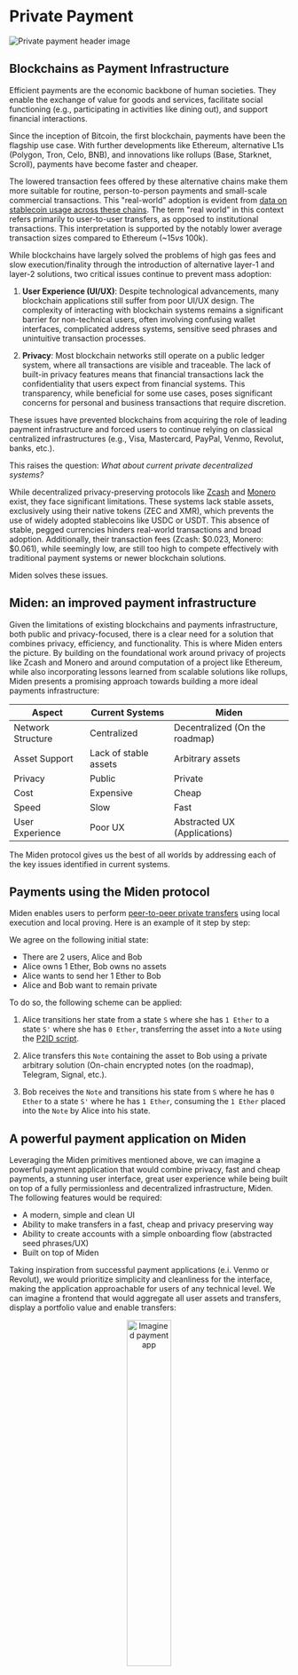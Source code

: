 # Private Payment

![Private payment header image](../../assets/images/private_payment.png)

## Blockchains as Payment Infrastructure

Efficient payments are the economic backbone of human societies. They enable the exchange of value for goods and services, facilitate social functioning (e.g., participating in activities like dining out), and support financial interactions.

Since the inception of Bitcoin, the first blockchain, payments have been the flagship use case. With further developments like Ethereum, alternative L1s (Polygon, Tron, Celo, BNB), and innovations like rollups (Base, Starknet, Scroll), payments have become faster and cheaper.

The lowered transaction fees offered by these alternative chains make them more suitable for routine, person-to-person payments and small-scale commercial transactions. This "real-world" adoption is evident from [data on stablecoin usage across these chains](https://app.artemisanalytics.com/stablecoins?chain=all&stablecoinMetric=STABLECOIN_MC). The term "real world" in this context refers primarily to user-to-user transfers, as opposed to institutional transactions. This interpretation is supported by the notably lower average transaction sizes compared to Ethereum (~$15 vs ~$100k).

While blockchains have largely solved the problems of high gas fees and slow execution/finality through the introduction of alternative layer-1 and layer-2 solutions, two critical issues continue to prevent mass adoption:

1. **User Experience (UI/UX)**: Despite technological advancements, many blockchain applications still suffer from poor UI/UX design. The complexity of interacting with blockchain systems remains a significant barrier for non-technical users, often involving confusing wallet interfaces, complicated address systems, sensitive seed phrases and unintuitive transaction processes.

2. **Privacy**: Most blockchain networks still operate on a public ledger system, where all transactions are visible and traceable. The lack of built-in privacy features means that financial transactions lack the confidentiality that users expect from financial systems. This transparency, while beneficial for some use cases, poses significant concerns for personal and business transactions that require discretion.

These issues have prevented blockchains from acquiring the role of leading payment infrastructure and forced users to continue relying on classical centralized infrastructures (e.g., Visa, Mastercard, PayPal, Venmo, Revolut, banks, etc.).

This raises the question: *What about current private decentralized systems?*

While decentralized privacy-preserving protocols like [Zcash](https://z.cash) and [Monero](https://getmonero.org) exist, they face significant limitations. These systems lack stable assets, exclusively using their native tokens (ZEC and XMR), which prevents the use of widely adopted stablecoins like USDC or USDT. This absence of stable, pegged currencies hinders real-world transactions and broad adoption. Additionally, their transaction fees (Zcash: $0.023, Monero: $0.061), while seemingly low, are still too high to compete effectively with traditional payment systems or newer blockchain solutions.

Miden solves these issues.

## Miden: an improved payment infrastructure

Given the limitations of existing blockchains and payments infrastructure, both public and privacy-focused, there is a clear need for a solution that combines privacy, efficiency, and functionality. This is where Miden enters the picture. By building on the foundational work around privacy of projects like Zcash and Monero and around computation of a project like Ethereum, while also incorporating lessons learned from scalable solutions like rollups, Miden presents a promising approach towards building a more ideal payments infrastructure:

| Aspect | Current Systems | Miden |
|--------|-----------------|-------|
| Network Structure | Centralized | Decentralized (On the roadmap) |
| Asset Support | Lack of stable assets | Arbitrary assets |
| Privacy | Public | Private |
| Cost | Expensive | Cheap |
| Speed | Slow | Fast |
| User Experience | Poor UX | Abstracted UX (Applications) |

The Miden protocol gives us the best of all worlds by addressing each of the key issues identified in current systems.

## Payments using the Miden protocol

Miden enables users to perform [peer-to-peer private transfers](https://polygon.technology/blog/polygon-miden-transaction-model-2) using local execution and local proving. Here is an example of it step by step:

We agree on the following initial state:

- There are 2 users, Alice and Bob
- Alice owns 1 Ether, Bob owns no assets
- Alice wants to send her 1 Ether to Bob
- Alice and Bob want to remain private

To do so, the following scheme can be applied:

1. Alice transitions her state from a state `S` where she has `1 Ether` to a state `S'` where she has `0 Ether`, transferring the asset into a `Note` using the [P2ID script](https://github.com/0xPolygonMiden/miden-base/blob/main/miden-lib/asm/note_scripts/P2ID.masm).

2. Alice transfers this `Note` containing the asset to Bob using a private arbitrary solution (On-chain encrypted notes (on the roadmap), Telegram, Signal, etc.).

3. Bob receives the `Note` and transitions his state from `S` where he has `0 Ether` to a state `S'` where he has `1 Ether`, consuming the `1 Ether` placed into the `Note` by Alice into his state.

## A powerful payment application on Miden

Leveraging the Miden primitives mentioned above, we can imagine a powerful payment application that would combine privacy, fast and cheap payments, a stunning user interface, great user experience while being built on top of a fully permissionless and decentralized infrastructure, Miden. The following features would be required:

- A modern, simple and clean UI
- Ability to make transfers in a fast, cheap and privacy preserving way
- Ability to create accounts with a simple onboarding flow (abstracted seed phrases/UX)
- Built on top of Miden

Taking inspiration from successful payment applications (e.i. Venmo or Revolut), we would prioritize simplicity and cleanliness for the interface, making the application approachable for users of any technical level. We can imagine a frontend that would aggregate all user assets and transfers, display a portfolio value and enable transfers:

<p align="center">
    <img src="../../assets/images/payment_application.png" width="40%" alt="Imagined payment app">
</p>

We could imagine additional features which could be added to this type of application:

- Simple DeFi page, aggregating best sources of yield / lending / borrowing from different Miden protocols
- Phone-to-phone tap payment
- Creation of digital bank cards and integration with Apple / Google Pay
- Creation of physical bank cards (Gnosis card, Crypto.com card, etc.)

## Conclusion

Miden represents a significant leap forward in blockchain-based payment systems, addressing key limitations of existing solutions. By combining privacy, programmability, and scalability, it opens the door to user-friendly applications that could revolutionize how we transact, as presented above.

## Additional thoughts and questions

#### A better UX on Miden: Account abstraction

*Question: Why would a user have a better UX on Miden than on another blockchain?*

Ethereum has set the standard for accounts in the VM-enabled blockchain world. There are two types of accounts in Ethereum:

- Externally owned accounts (EOA): are created by generating a public/private ECDSA key pair. Does not hold code. Can initiate transactions.
- Contract accounts (Smart contracts): are created by being deployed on the Ethereum blockchain by an EOA. Holds code which can be executed. Can't initiate transactions.

We clearly understand here that Ethereum has made the choice to separate user accounts from executable code. What if we could merge both to enable programmable user accounts? Welcoming `Account abstraction`, which can be defined as follows:

"Account abstraction is a method of setting up a blockchain network in which users' assets are stored exclusively in smart contracts, and not in external accounts (External Owned Accounts, EOAs). When using this approach, a crypto wallet turns into a unique smart contract that can be programmed for various purposes."

[What is account abstraction and why is it important - Medium - Aleksander](https://medium.com/@alex-100/what-is-account-abstraction-and-why-is-it-important-9627a4ced4f3)

Miden supports full account abstraction, enabling full programmability of user accounts defined as follows:

<p align="center">
    <img src="../../assets/images/account.png" width="40%" alt="Account definition">
</p>

The `Miden VM code` field hints that all Miden accounts are `abstracted`, which enables arbitrary logic to be executed against them, opening the door to unbounded functionalities. Using these innovations, we can imagine improvements in UX like social recovery, abstracted seed phrases, Face-ID signing, and many more.

#### Making private transfers

*Question: How can the application developer use Miden to make private transfers?*

Using the [Miden SDK](https://www.npmjs.com/package/@demox-labs/miden-sdk?activeTab=readme) or the [Miden client](https://github.com/0xPolygonMiden/miden-client), an application developer can import Miden core components into their application, enabling them to create accounts, use the [Miden VM](https://github.com/0xPolygonMiden/miden-vm) to make state transitions (transactions) and generate notes, [Miden prover](https://github.com/facebook/winterfell) to make proofs and preserve privacy, and more.

#### Account storage

*Question: Where and how would I store my account?*

The user account, assets and private key would be stored securely on device. For additional redundancy, we could add social recovery solutions, storage of an encrypted account state in the cloud, and more.

#### Secure enclave and Keystore

*Question: I don't really know what a private key is and it seems too important for me to store it safely, how can I do it?*

To make the user onboarding seamless, we would want to abstract away seed phrases and complex blockchain security measures. We could achieve this using the secure element of modern phones which stores key-pairs in trusted execution environments (TEEs) enabling signatures. They are currently used for face or finger recognition, login, WebAuthn, payment and more:

- [Secure enclave](https://support.apple.com/en-gb/guide/security/sec59b0b31ff/web) for Apple phones
- [Keystore](https://developer.android.com/privacy-and-security/keystore) for Android phones

To leverage these secure elements in Miden, we would need to implement signature verification for their supported signature schemes. A signature scheme supported by both of these secure elements is [ECDSA](https://en.wikipedia.org/wiki/Elliptic_Curve_Digital_Signature_Algorithm). [ECDSA signature verification](https://github.com/0xPolygonMiden/miden-vm/blob/4923e3d69622e6b8a5d91fab2949cb83845cf134/stdlib/tests/crypto/ecdsa_secp256k1.rs) support on Miden would enable users to sign Miden transactions using their phones' face / finger recognition, password, etc., making the onboarding flow simpler.

#### The relayer

*Question: Considering that the transactions are made locally by the users, how would notes be handled and delivered to the recipients?*

Relaying could be handled in different ways:

- Off-chain relaying: the application or external actors could provide relaying services for the notes of the users (losing privacy against the relayer)
- On-chain relaying: the users could use on-chain encrypted notes to interact with other users (on the roadmap)

The first method could be assimilated with a `PUSH` scheme where the source would send their notes to the relayer and the relayer would send those notes to the intended target. The second method could be assimilated as a `PULL` scheme where the source would encrypt notes and send them to the Miden rollup. The application would then need to filter existing notes from the rollup notes tree and consume relevant notes for the target user (which could be done on action or time basis).

#### Miden name service

*Question: How would I easily find and interact with my contacts if addresses are a bunch of random characters starting with `0x`?*

To simplify the addition and management of contacts and make the experience more recognizable by web2 users, we could improve the address book of the application by leveraging [Miden name service](../identity/miden_name_service.md). A name service is essential for users to easily find, send and remember contacts (We do not store phone numbers as numbers in our phones, we store them as names, attached is the phone number e.g. Mom -> +123456789).

#### Users need to sign a transaction for each action

*Question: Wouldn't I have a bad experience needing to sign each and every action I make inside the application?*

Most web3 apps forced their users to sign a transaction for each of their actions because each state update of a blockchain requires a valid account signature. We can solve this using these two solutions:

- Batching of user actions: User actions can be batched and do not need to be sent on each action.
- Hybrid web2 / web3 apps: Not everything needs to live on-chain, the application developer can handle some of the actions on a classic web2 backend, while the users keep sovereignty over their assets and data in a web3 way.

#### What about fees?

*Question: Wouldn't I need to pay a lot in fees for each transaction?*

Any digital system incurs costs, be it centralized or decentralized. The cost of the material, running the software, employees, offices, etc. The default behavior for web2 applications is to subsidize these costs for their users, making the use of the service free and finding other ways to make profit. Current blockchains (web3) impose gas fees on their users relative to their computational use of the system. This payment of fees on each action has made the user experience and the cost to use blockchain systems higher than their web2 counterparts, hindering the adoption of blockchain-based applications.

Miden's account abstraction solves this by enabling application developers to subsidize gas costs for their users through a [paymaster](https://www.stackup.sh/blog/what-are-paymasters) scheme. Furthermore, the cost incurred by fees on Miden would be small; thanks to [private scaling](#privacy-scales-better).
